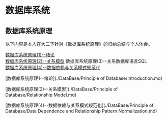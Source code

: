 # 数据库系统
## 数据库系统原理
以下内容是本人在大二下针对《数据库系统原理》的归纳总结与个人体会。

[数据库系统原理(1)--绪论](./DataBase/principle_of_database/introduction.md)    
[数据库系统原理(2)--关系模型]()
数据库系统原理(3)--关系数据库语言SQL     
[数据库系统原理(4)--数据依赖与关系模式规范化]()    

[数据库系统原理1--绪论](./DataBase/Principle of Database/Introduction.md)

[数据库系统原理(2)--关系模型](./DataBase/Principle of Database/Relationship Model.md)

[数据库系统原理(4)--数据依赖与关系模式规范化](./DataBase/Principle of Database/Data Dependence and Relationship Pattern Normalization.md)

